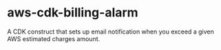 # aws-cdk-billing-alarm
A CDK construct that sets up email notification when you exceed a given AWS estimated charges amount.
